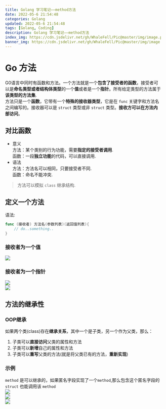 ```yaml
---
title: Golang 学习笔记——method方法
date: 2022-05-6 21:54:48
categories: Golang
updated: 2022-05-6 21:54:48
tags: [Golang, Coding]
description: Golang 学习笔记——method方法
index_img: https://cdn.jsdelivr.net/gh/WhaleFell/Pic@master/img/image.png
banner_img: https://cdn.jsdelivr.net/gh/WhaleFell/Pic@master/img/image.png
---
```


# Go 方法

G0语言中同时有函数和方法。一个方法就是一个**包含了接受者的函数**，接受者可以是**命名类型或者结构体类型**的一个**值**或者是一个**指针**。所有给定类型的方法属于**该类型的方法集**.  
方法只是一个**函数**，它带有一个**特殊的接收器类型**，它是在 `func` 关键字和方法名之间编写的。接收器可以是 `struct` 类型或非 `struct` 类型。**接收方可以在方法内部访问**。  

## 对比函数
- 意义  
方法：某个类别的行为功能，需要**指定的接受者调用**.  
函数：一段**独立功能**的代码，可以直接调用.  
- 语法  
方法：方法名可以相同，只要接受者不同.  
函数：命名不能冲突.  
> 方法可以模拟 `class` 继承结构.  

## 定义一个方法
语法:  
```go
func (接收者) 方法名(参数列表)(返回值列表){
    // do..something..
}
```

### 接收者为一个值
![](https://cdn.jsdelivr.net/gh/WhaleFell/GolangCoding@master/notes/img/method-1.png)  

### 接收者为一个指针
![](https://cdn.jsdelivr.net/gh/WhaleFell/GolangCoding@master/notes/img/method-2.png)  
![](https://cdn.jsdelivr.net/gh/WhaleFell/GolangCoding@master/notes/img/method-3.png)  

## 方法的继承性

### OOP继承
如果两个类(class)存在**继承关系**，其中一个是子类，另一个作为父类，那么：
1. 子类可以**直接访问**父类的属性和方法
2. 子类可以**新增**自己的属性和方法
3. 子类可以**重写**父类的方法(就是将父类已有的方法，**重新实现**)

### 示例
`method` 是可以继承的，如果匿名字段实现了一个`method`,那么包含这个匿名字段的 `struct` 也能调用该 `method`  
![](https://cdn.jsdelivr.net/gh/WhaleFell/GolangCoding@master/notes/img/method-4.png)  
![](https://cdn.jsdelivr.net/gh/WhaleFell/GolangCoding@master/notes/img/method-5.png)  
![](https://cdn.jsdelivr.net/gh/WhaleFell/GolangCoding@master/notes/img/method-6.png)  
